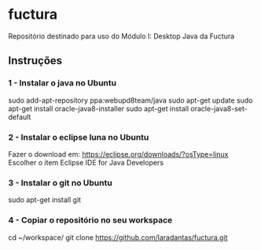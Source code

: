 # fuctura
Repositório destinado para uso do Módulo I: Desktop Java da Fuctura

## Instruções

### 1 - Instalar o java no Ubuntu

sudo add-apt-repository ppa:webupd8team/java
sudo apt-get update
sudo apt-get install oracle-java8-installer
sudo apt-get install oracle-java8-set-default

### 2 - Instalar o eclipse luna no Ubuntu

Fazer o download em: https://eclipse.org/downloads/?osType=linux
Escolher o item Eclipse IDE for Java Developers

### 3 - Instalar o git no Ubuntu

sudo apt-get install git

### 4 - Copiar o repositório no seu workspace

cd ~/workspace/
git clone https://github.com/laradantas/fuctura.git


